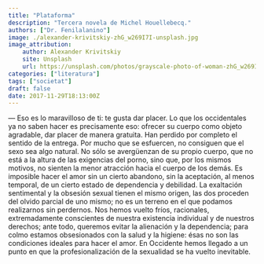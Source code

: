 ```yaml
---
title: "Plataforma"
description: "Tercera novela de Michel Houellebecq."
authors: ["Dr. Fenilalanino"]
image: ./alexander-krivitskiy-zhG_w269I7I-unsplash.jpg
image_attribution:
    author: Alexander Krivitskiy
    site: Unsplash
    url: https://unsplash.com/photos/grayscale-photo-of-woman-zhG_w269I7I
categories: ["literatura"]
tags: ["societat"]
draft: false
date: 2017-11-29T18:13:00Z
---
```


&mdash; Eso es lo maravilloso de ti: te gusta dar placer. Lo que los occidentales ya no saben hacer es precisamente eso: ofrecer su cuerpo como objeto agradable, dar placer de manera gratuita. Han perdido por completo el sentido de la entrega. Por mucho que se esfuercen, no consiguen que el sexo sea algo natural. No sólo se avergüenzan de su propio cuerpo, que no está a la altura de las exigencias del porno, sino que, por los mismos motivos, no sienten la menor atracción hacia el cuerpo de los demás. Es imposible hacer el amor sin un cierto abandono, sin la aceptación, al menos temporal, de un cierto estado de dependencia y debilidad. La exaltación sentimental y la obsesión sexual tienen el mismo origen, las dos proceden del olvido parcial de uno mismo; no es un terreno en el que podamos realizarnos sin perdernos. Nos hemos vuelto fríos, racionales, extremadamente conscientes de nuestra existencia individual y de nuestros derechos; ante todo, queremos evitar la alienación y la dependencia; para colmo estamos obsesionados con la salud y la higiene: ésas no son las condiciones ideales para hacer el amor. En Occidente hemos llegado a un punto en que la profesionalización de la sexualidad se ha vuelto inevitable.
